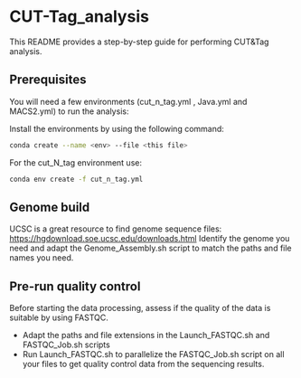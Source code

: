 # CUT-Tag_analysis

This README provides a step-by-step guide for performing CUT&Tag analysis.

## Prerequisites

You will need a few environments (cut_n_tag.yml , Java.yml and MACS2.yml) to run the analysis: 

Install the environments by using the following command:
```bash
conda create --name <env> --file <this file>
```
For the cut_N_tag environment use:
```bash
conda env create -f cut_n_tag.yml
```

## Genome build

UCSC is a great resource to find genome sequence files: https://hgdownload.soe.ucsc.edu/downloads.html
Identify the genome you need and adapt the Genome_Assembly.sh script to match the paths and file names you need.

## Pre-run quality control

Before starting the data processing, assess if the quality of the data is suitable by using FASTQC. 
*	Adapt the paths and file extensions in the Launch_FASTQC.sh and FASTQC_Job.sh scripts
*	Run Launch_FASTQC.sh to parallelize the FASTQC_Job.sh script on all your files to get quality control data from the sequencing results.


